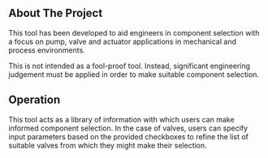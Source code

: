 ## About The Project

This tool has been developed to aid engineers in component selection with a focus on pump, valve and actuator applications in mechanical and process environments. 

This is not intended as a fool-proof tool. Instead, significant engineering judgement must be applied in order to make suitable component selection.

## Operation

This tool acts as a library of information with which users can make informed component selection. In the case of valves, users can specify input parameters based on the provided checkboxes to refine the list of suitable valves from which they might make their selection.
